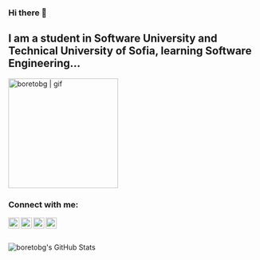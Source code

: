 ### Hi there 👋

## I am a student in Software University and Technical University of Sofia, learning Software Engineering...
  
<img aling="left" alt="boretobg | gif" width="220px" src="https://i.pinimg.com/originals/ab/c4/5b/abc45b9c356fbb846632f010aa3a44ef.gif" />

### Connect with me:

[<img align="left" alt="boretobg | Facebook" width="22px" src="https://upload.wikimedia.org/wikipedia/commons/thumb/0/05/Facebook_Logo_%282019%29.png/1024px-Facebook_Logo_%282019%29.png" />][facebook]
[<img align="left" alt="boretobg | Instagram" width="22px" src="https://assets.stickpng.com/images/580b57fcd9996e24bc43c521.png" />][instagram]
[<img align="left" alt="boretobg | Youtube" width="22px" src="https://i.pinimg.com/originals/de/1c/91/de1c91788be0d791135736995109272a.png" />][youtube]
[<img align="left" alt="boretobg | Spotify" width="22px" src="https://www.freepnglogos.com/uploads/spotify-logo-png/file-spotify-logo-png-4.png" />][spotify]

<br/>
<br/>
<br/>

<img align="left" alt="boretobg's GitHub Stats" src="https://github-readme-stats.vercel.app/api?username=boretobg&count_private=true&theme=tokyonight&hide=prs&show_icons=true" />

[facebook]: https://facebook.com/boretobg
[instagram]: https://instagram.com/bobbystefanov
[youtube]: https://www.youtube.com/paddingtonyt
[spotify]: https://open.spotify.com/user/21kbmgahty4nyq4tycetkhn5i